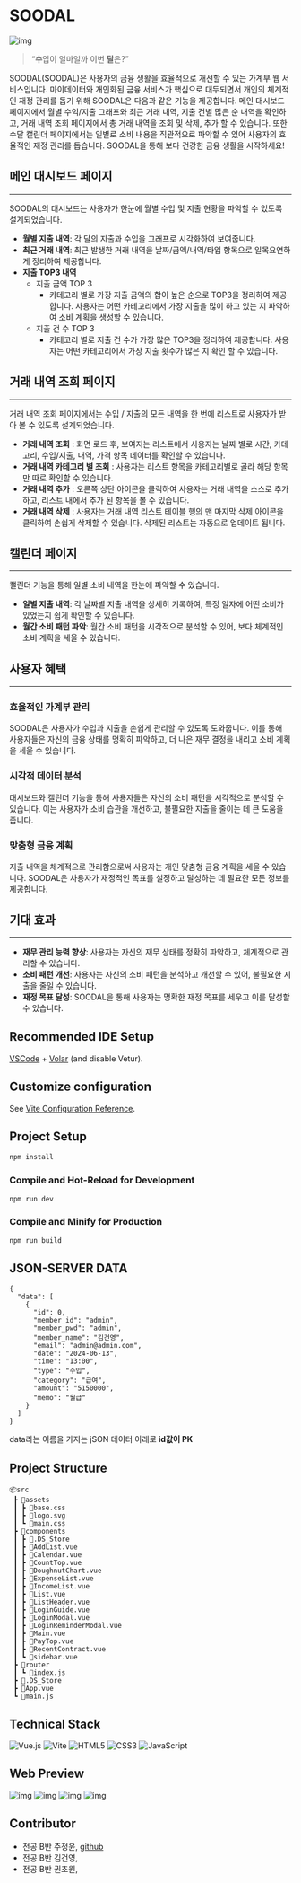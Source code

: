 # SOODAL
![img](./soodal_logo.png)

>“**수**입이 얼마일까 이번 **달**은?”

SOODAL($OODAL)은 사용자의 금융 생활을 효율적으로 개선할 수 있는 가계부 웹 서비스입니다. 마이데이터와 개인화된 금융 서비스가 핵심으로 대두되면서 개인의 체계적인 재정 관리를 돕기 위해 SOODAL은 다음과 같은 기능을 제공합니다. 메인 대시보드 페이지에서 월별 수익/지출 그래프와 최근 거래 내역, 지출 건별 많은 순 내역을 확인하고, 거래 내역 조회 페이지에서 총 거래 내역을 조회 및 삭제, 추가 할 수 있습니다. 또한 수달 캘린더 페이지에서는 일별로 소비 내용을 직관적으로 파악할 수 있어 사용자의 효율적인 재정 관리를 돕습니다. SOODAL을 통해 보다 건강한 금융 생활을 시작하세요!


## 메인 대시보드 페이지

---

SOODAL의 대시보드는 사용자가 한눈에 월별 수입 및 지출 현황을 파악할 수 있도록 설계되었습니다.

- **월별 지출 내역**: 각 달의 지출과 수입을 그래프로 시각화하여 보여줍니다.
- **최근 거래 내역**: 최근 발생한 거래 내역을 날짜/금액/내역/타입 항목으로 일목요연하게 정리하여 제공합니다.
- **지출 TOP3 내역**
    - 지출 금액 TOP 3
        - 카테고리 별로 가장 지출 금액의 합이 높은 순으로 TOP3을 정리하여 제공합니다. 사용자는 어떤 카테고리에서 가장 지출을 많이 하고 있는 지 파악하여 소비 계획을 생성할 수 있습니다.
    - 지출 건 수 TOP 3
        - 카테고리 별로 지출 건 수가 가장 많은 TOP3을 정리하여 제공합니다. 사용자는 어떤 카테고리에서 가장 지출 횟수가 많은 지 확인 할 수 있습니다.

## 거래 내역 조회 페이지

---

거래 내역 조회 페이지에서는 수입 / 지출의 모든 내역을 한 번에 리스트로 사용자가 받아 볼 수 있도록 설계되었습니다.

- **거래 내역 조회** : 화면 로드 후, 보여지는 리스트에서 사용자는 날짜 별로 시간, 카테고리, 수입/지출, 내역, 가격 항목 데이터를 확인할 수 있습니다.
- **거래 내역 카테고리 별 조회** : 사용자는 리스트 항목을 카테고리별로 골라 해당 항목만 따로 확인할 수 있습니다.
- **거래 내역 추가** : 오른쪽 상단 아이콘을 클릭하여 사용자는 거래 내역을 스스로 추가하고, 리스트 내에서 추가 된 항목을 볼 수 있습니다.
- **거래 내역 삭제** : 사용자는 거래 내역 리스트 테이블 행의 맨 마지막 삭제 아이콘을 클릭하여 손쉽게 삭제할 수 있습니다. 삭제된 리스트는 자동으로 업데이트 됩니다.

## 캘린더 페이지

---

캘린더 기능을 통해 일별 소비 내역을 한눈에 파악할 수 있습니다.

- **일별 지출 내역**: 각 날짜별 지출 내역을 상세히 기록하여, 특정 일자에 어떤 소비가 있었는지 쉽게 확인할 수 있습니다.
- **월간 소비 패턴 파악**: 월간 소비 패턴을 시각적으로 분석할 수 있어, 보다 체계적인 소비 계획을 세울 수 있습니다.

## 사용자 혜택

---

### 효율적인 가계부 관리

SOODAL은 사용자가 수입과 지출을 손쉽게 관리할 수 있도록 도와줍니다. 이를 통해 사용자들은 자신의 금융 상태를 명확히 파악하고, 더 나은 재무 결정을 내리고 소비 계획을 세울 수 있습니다.

### 시각적 데이터 분석

대시보드와 캘린더 기능을 통해 사용자들은 자신의 소비 패턴을 시각적으로 분석할 수 있습니다. 이는 사용자가 소비 습관을 개선하고, 불필요한 지출을 줄이는 데 큰 도움을 줍니다.

### 맞춤형 금융 계획

지출 내역을 체계적으로 관리함으로써 사용자는 개인 맞춤형 금융 계획을 세울 수 있습니다. SOODAL은 사용자가 재정적인 목표를 설정하고 달성하는 데 필요한 모든 정보를 제공합니다.

## 기대 효과

---

- **재무 관리 능력 향상**: 사용자는 자신의 재무 상태를 정확히 파악하고, 체계적으로 관리할 수 있습니다.
- **소비 패턴 개선**: 사용자는 자신의 소비 패턴을 분석하고 개선할 수 있어, 불필요한 지출을 줄일 수 있습니다.
- **재정 목표 달성**: SOODAL을 통해 사용자는 명확한 재정 목표를 세우고 이를 달성할 수 있습니다.

## Recommended IDE Setup

[VSCode](https://code.visualstudio.com/) + [Volar](https://marketplace.visualstudio.com/items?itemName=Vue.volar) (and disable Vetur).

## Customize configuration

See [Vite Configuration Reference](https://vitejs.dev/config/).

## Project Setup

```sh
npm install
```

### Compile and Hot-Reload for Development

```sh
npm run dev
```

### Compile and Minify for Production

```sh
npm run build
```

## JSON-SERVER DATA
```
{
  "data": [
    {
      "id": 0,
      "member_id": "admin",
      "member_pwd": "admin",
      "member_name": "김건영",
      "email": "admin@admin.com",
      "date": "2024-06-13",
      "time": "13:00",
      "type": "수입",
      "category": "급여",
      "amount": "5150000",
      "memo": "월급"
    }
  ]
}
```
data라는 이름을 가지는 jSON 데이터 아래로 **id값이 PK**

## Project Structure
```
📦src
 ┣ 📂assets
 ┃ ┣ 📜base.css
 ┃ ┣ 📜logo.svg
 ┃ ┗ 📜main.css
 ┣ 📂components
 ┃ ┣ 📜.DS_Store
 ┃ ┣ 📜AddList.vue
 ┃ ┣ 📜Calendar.vue
 ┃ ┣ 📜CountTop.vue
 ┃ ┣ 📜DoughnutChart.vue
 ┃ ┣ 📜ExpenseList.vue
 ┃ ┣ 📜IncomeList.vue
 ┃ ┣ 📜List.vue
 ┃ ┣ 📜ListHeader.vue
 ┃ ┣ 📜LoginGuide.vue
 ┃ ┣ 📜LoginModal.vue
 ┃ ┣ 📜LoginReminderModal.vue
 ┃ ┣ 📜Main.vue
 ┃ ┣ 📜PayTop.vue
 ┃ ┣ 📜RecentContract.vue
 ┃ ┗ 📜sidebar.vue
 ┣ 📂router
 ┃ ┗ 📜index.js
 ┣ 📜.DS_Store
 ┣ 📜App.vue
 ┗ 📜main.js
```

## Technical Stack
![Vue.js](https://img.shields.io/badge/vuejs-%2335495e.svg?style=for-the-badge&logo=vuedotjs&logoColor=%234FC08D)
![Vite](https://img.shields.io/badge/vite-%23646CFF.svg?style=for-the-badge&logo=vite&logoColor=white)
![HTML5](https://img.shields.io/badge/html5-%23E34F26.svg?style=for-the-badge&logo=html5&logoColor=white)
![CSS3](https://img.shields.io/badge/css3-%231572B6.svg?style=for-the-badge&logo=css3&logoColor=white)
![JavaScript](https://img.shields.io/badge/javascript-%23323330.svg?style=for-the-badge&logo=javascript&logoColor=%23F7DF1E)

## Web Preview 

![img](./modal_add_page.png)
![img](./main_page.png)
![img](./list_page.png)
![img](./calendar_page.png)

## Contributor
- 전공 B반 주정윤, [github](https://github.com/JOLLA99)
- 전공 B반 김건영,  
- 전공 B반 권초원, 
